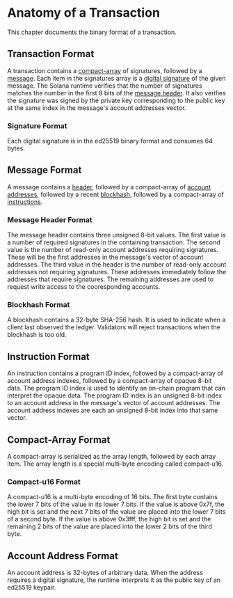 # Anatomy of a Transaction

This chapter documents the binary format of a transaction.

## Transaction Format

A transaction contains a [compact-array](#Compact-Array-Format) of signatures,
followed by a [message](#Message-Format).  Each item in the signatures array is
a [digital signature](#Signature-Format) of the given message. The Solana
runtime verifies that the number of signatures matches the number in the first
8 bits of the [message header](#Message-Header-Format). It also verifies the
signature was signed by the private key corresponding to the public key at the
same index in the message's account addresses vector.

### Signature Format

Each digital signature is in the ed25519 binary format and consumes 64 bytes.


## Message Format

A message contains a [header](#Message-Header-Format), followed by a
compact-array of [account addresses](#Account-Address-Format), followed by a
recent [blockhash](#Blockhash-Format), followed by a compact-array of
[instructions](#Instruction-Format).

### Message Header Format

The message header contains three unsigned 8-bit values. The first value is a
number of required signatures in the containing transaction. The second value
is the number of read-only account addresses requiring signatures. These will
be the first addresses in the message's vector of account addresses.  The third
value in the header is the number of read-only account addresses not requiring
signatures. These addresses immediately follow the addresses that require
signatures. The remaining addresses are used to request write access to the
cooresponding accounts.

### Blockhash Format

A blockhash contains a 32-byte SHA-256 hash. It is used to indicate when a
client last observed the ledger. Validators will reject transactions when the
blockhash is too old.


## Instruction Format

An instruction contains a program ID index, followed by a compact-array of
account address indexes, followed by a compact-array of opaque 8-bit data. The
program ID index is used to identify an on-chain program that can interpret the
opaque data.  The program ID index is an unsigned 8-bit index to an account
address in the message's vector of account addresses. The account address
indexes are each an unsigned 8-bit index into that same vector.


## Compact-Array Format

A compact-array is serialized as the array length, followed by each array item.
The array length is a special multi-byte encoding called compact-u16.

### Compact-u16 Format

A compact-u16 is a multi-byte encoding of 16 bits. The first byte contains the
lower 7 bits of the value in its lower 7 bits.  If the value is above 0x7f, the
high bit is set and the next 7 bits of the value are placed into the lower 7
bits of a second byte. If the value is above 0x3fff, the high bit is set and
the remaining 2 bits of the value are placed into the lower 2 bits of the third
byte.

## Account Address Format

An account address is 32-bytes of arbitrary data. When the address requires a
digital signature, the runtime interprets it as the public key of an ed25519
keypair.
